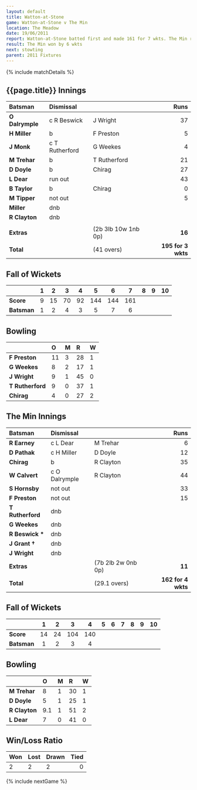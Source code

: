 ```yaml
---
layout: default
title: Watton-at-Stone
game: Watton-at-Stone v The Min
location: The Meadow
date: 19/06/2011
report: Watton-at-Stone batted first and made 161 for 7 wkts. The Min replied with 162 for 4 wkts
result: The Min won by 6 wkts
next: stowting
parent: 2011 Fixtures
---
```


{% include matchDetails %}

## {{page.title}} Innings

| Batsman | Dismissal |  | Runs |
|:---|:---|---|---:|
| **O Dalrymple** | c R Beswick | J Wright | 37 |
| **H Miller** | b | F Preston | 5 |
| **J Monk** | c T Rutherford | G Weekes | 4 |
| **M Trehar** | b | T Rutherford | 21 |
| **D Doyle** | b | Chirag | 27 |
| **L Dear** | run out |  | 43 |
| **B Taylor** | b | Chirag | 0 |
| **M Tipper** | not out |  | 5 |
| **Miller** | dnb |  |  |
| **R Clayton** | dnb |  |  |
|  |  |  |  |
| **Extras** | | (2b 3lb 10w 1nb 0p) | **16** |
| **Total** | | (41 overs) | **195 for 3 wkts** |

## Fall of Wickets

| | 1 | 2 | 3 | 4 | 5 | 6 | 7 | 8 | 9 | 10 |
|---|:---:|:---:|:---:|:---:|:---:|:---:|:---:|:---:|:---:|:---:|
| **Score** | 9 | 15 | 70 | 92 | 144 | 144 | 161 |  |  |  |
| **Batsman** | 1 | 2 | 4 | 3 | 5 | 7 | 6 |  |  |  |

## Bowling

| | O | M | R | W |
|---|:---|:---|:---|:---|
| **F Preston** | 11 | 3 | 28 | 1 |
| **G Weekes** | 8 | 2 | 17 | 1 |
| **J Wright** | 9 | 1 | 45 | 0 |
| **T Rutherford** | 9 | 0 | 37 | 1 |
| **Chirag** | 4 | 0 | 27 | 2 |

## The Min Innings

| Batsman | Dismissal |  | Runs |
|:---|:---|---|---:|
| **R Earney** | c L Dear | M Trehar | 6 |
| **D Pathak** | c H Miller | D Doyle | 12 |
| **Chirag** | b | R Clayton | 35 |
| **W Calvert** | c O Dalrymple | R Clayton | 44 |
| **S Hornsby** | not out |  | 33 |
| **F Preston** | not out |  | 15 |
| **T Rutherford** | dnb |  |  |
| **G Weekes** | dnb |  |  |
| **R Beswick &#42;** | dnb |  |  |
| **J Grant &#8224;** | dnb |  |  |
| **J Wright** | dnb |  |  |
| **Extras** | | (7b 2lb 2w 0nb 0p) | **11** |
| **Total** | | (29.1 overs) | **162 for 4 wkts** |

## Fall of Wickets

| | 1 | 2 | 3 | 4 | 5 | 6 | 7 | 8 | 9 | 10 |
|---|:---:|:---:|:---:|:---:|:---:|:---:|:---:|:---:|:---:|:---:|
| **Score** | 14 | 24 | 104 | 140 |  |  |  |  |  |  |
| **Batsman** | 1 | 2 | 3 | 4 |  |  |  |  |  |  |

## Bowling

| | O | M | R | W |
|---|:---|:---|:---|:---|
| **M Trehar** | 8 | 1 | 30 | 1 |
| **D Doyle** | 5 | 1 | 25 | 1 |
| **R Clayton** | 9.1 | 1 | 51 | 2 |
| **L Dear** | 7 | 0 | 41 | 0 |

## Win/Loss Ratio

| Won | Lost | Drawn | Tied |
|:---|:---|:---|---:|
| 2 | 2 | 2 | 0 |

{% include nextGame %}